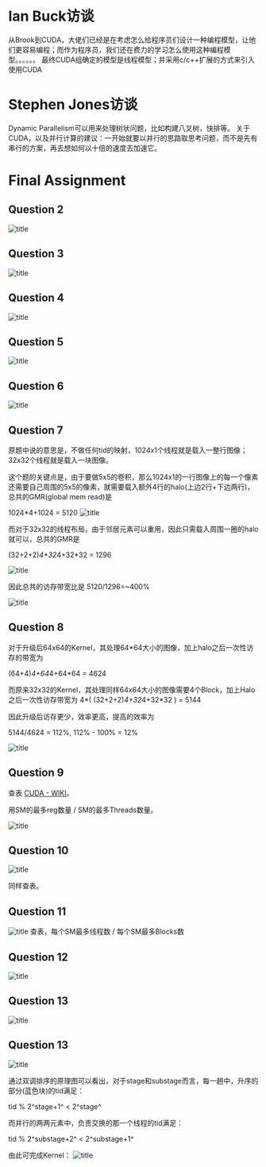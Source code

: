 # Ian Buck访谈
从Brook到CUDA，大佬们已经是在考虑怎么给程序员们设计一种编程模型，让他们更容易编程；而作为程序员，我们还在费力的学习怎么使用这种编程模型。。。。。。
最终CUDA组确定的模型是线程模型；并采用c/c++扩展的方式来引入使用CUDA

# Stephen Jones访谈
Dynamic Parallelism可以用来处理树状问题，比如构建八叉树，快排等。
关于CUDA，以及并行计算的建议：一开始就要以并行的思路取思考问题，而不是先有串行的方案，再去想如何以十倍的速度去加速它。

# Final Assignment

## Question 2
![title](https://raw.githubusercontent.com/HViktorTsoi/gitnote-image/master/gitnote/2020/04/13/1586757879256-1586757879257.png)

## Question 3
![title](https://raw.githubusercontent.com/HViktorTsoi/gitnote-image/master/gitnote/2020/04/13/1586757852742-1586757852744.png)

## Question 4
![title](https://raw.githubusercontent.com/HViktorTsoi/gitnote-image/master/gitnote/2020/04/13/1586757827118-1586757827120.png)

## Question 5
![title](https://raw.githubusercontent.com/HViktorTsoi/gitnote-image/master/gitnote/2020/04/13/1586757796200-1586757796202.png)

## Question 6
![title](https://raw.githubusercontent.com/HViktorTsoi/gitnote-image/master/gitnote/2020/04/13/1586757739813-1586757739814.png)

## Question 7
原题中说的意思是，不做任何tid的映射，1024x1个线程就是载入一整行图像；32x32个线程就是载入一块图像。

这个题的关键点是，由于要做5x5的卷积，那么1024x1的一行图像上的每一个像素还需要自己周围的5x5的像素，就需要载入额外4行的halo(上边2行+下边两行)，总共的GMR(global mem read)是

1024*4+1024 = 5120
![title](https://raw.githubusercontent.com/HViktorTsoi/gitnote-image/master/gitnote/2020/04/13/1586757587000-1586757587001.png)

而对于32x32的线程布局，由于邻居元素可以重用，因此只需载入周围一圈的halo就可以，总共的GMR是

(32+2+2)*4+32*4+32*32 = 1296

![title](https://raw.githubusercontent.com/HViktorTsoi/gitnote-image/master/gitnote/2020/04/13/1586757657688-1586757657688.png)

因此总共的访存带宽比是
5120/1296=~400%

![title](https://raw.githubusercontent.com/HViktorTsoi/gitnote-image/master/gitnote/2020/04/13/1586757679734-1586757679738.png)

## Question 8

对于升级后64x64的Kernel，其处理64*64大小的图像，加上halo之后一次性访存的带宽为

(64+4)*4+64*4+64*64 = 4624

而原来32x32的Kernel，其处理同样64x64大小的图像需要4个Block，加上Halo之后一次性访存带宽为
4*( (32+2+2)*4+32*4+32*32 ) = 5144

因此升级后访存更少，效率更高，提高的效率为

5144/4624 = 112%, 112% - 100% = 12%

![title](https://raw.githubusercontent.com/HViktorTsoi/gitnote-image/master/gitnote/2020/04/13/1586779777824-1586779777827.png)

## Question 9

查表 [CUDA - WIKI](http://en.wikipedia.org/wiki/CUDA)。

用SM的最多reg数量 / SM的最多Threads数量。

![title](https://raw.githubusercontent.com/HViktorTsoi/gitnote-image/master/gitnote/2020/04/14/1586837249394-1586837249418.png)

## Question 10
![title](https://raw.githubusercontent.com/HViktorTsoi/gitnote-image/master/gitnote/2020/04/14/1586841741199-1586841741202.png)

同样查表。

## Question 11
![title](https://raw.githubusercontent.com/HViktorTsoi/gitnote-image/master/gitnote/2020/04/14/1586841922231-1586841922234.png)
查表，每个SM最多线程数 / 每个SM最多Blocks数

## Question 12
![title](https://raw.githubusercontent.com/HViktorTsoi/gitnote-image/master/gitnote/2020/04/14/1586865603840-1586865603843.png)

## Question 13
![title](https://raw.githubusercontent.com/HViktorTsoi/gitnote-image/master/gitnote/2020/04/14/1586874161563-1586874161586.png)

## Question 13

![title](https://raw.githubusercontent.com/HViktorTsoi/gitnote-image/master/gitnote/2020/04/15/1586885976330-1586885976332.png)

通过双调排序的原理图可以看出，对于stage和substage而言，每一趟中，升序的部分(蓝色块)的tid满足：

tid % 2^stage+1^ < 2^stage^

而并行的两两元素中，负责交换的那一个线程的tid满足：

tid % 2^substage+2^ < 2^substage+1^

由此可完成Kernel：
![title](https://raw.githubusercontent.com/HViktorTsoi/gitnote-image/master/gitnote/2020/04/15/1586885961496-1586885961497.png)
